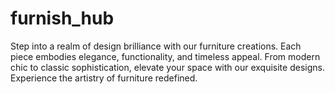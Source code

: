 # furnish_hub
Step into a realm of design brilliance with our furniture creations. Each piece embodies elegance, functionality, and timeless appeal. From modern chic to classic sophistication, elevate your space with our exquisite designs. Experience the artistry of furniture redefined.
